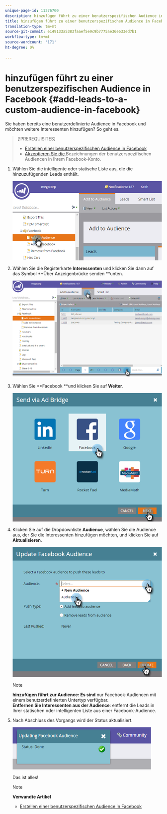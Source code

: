 ```yaml
---
unique-page-id: 11376700
description: hinzufügen führt zu einer benutzerspezifischen Audience in Facebook - Marketing Docs - Produktdokumentation
title: hinzufügen führt zu einer benutzerspezifischen Audience in Facebook
translation-type: tm+mt
source-git-commit: e149133a5383faaef5e9c9b7775ae36e633ed7b1
workflow-type: tm+mt
source-wordcount: '171'
ht-degree: 0%

---
```



# hinzufügen führt zu einer benutzerspezifischen Audience in Facebook {#add-leads-to-a-custom-audience-in-facebook}

Sie haben bereits eine benutzerdefinierte Audience in Facebook und möchten weitere Interessenten hinzufügen? So geht es.

>[!PREREQUISITES]
>
>* [Erstellen einer benutzerspezifischen Audience in Facebook](create-a-custom-audience-in-facebook.md)
>* [Akzeptieren Sie die ](https://www.facebook.com/ads/manage/customaudiences/tos.php) Bezeichnungen der benutzerspezifischen Audiencen in Ihrem Facebook-Konto.

>



1. Wählen Sie die intelligente oder statische Liste aus, die die hinzuzufügenden Leads enthält.

   ![](assets/one.png)

1. Wählen Sie die Registerkarte **Interessenten** und klicken Sie dann auf das Symbol **Über Anzeigenbrücke senden **unten.

   ![](assets/two-1.png)

1. Wählen Sie **Facebook **und klicken Sie auf **Weiter**.

   ![](assets/three.png)

1. Klicken Sie auf die Dropdownliste **Audience**, wählen Sie die Audience aus, der Sie die Interessenten hinzufügen möchten, und klicken Sie auf **Aktualisieren**.

   ![](assets/4.png)

   >[!NOTE]
   >
   >**hinzufügen führt zur Audience: Es sind** nur Facebook-Audiencen mit einem benutzerdefinierten Untertyp verfügbar.\
   >**Entfernen Sie Interessenten aus der Audience**: entfernt die Leads in Ihrer statischen oder intelligenten Liste aus einer Facebook-Audience.

1. Nach Abschluss des Vorgangs wird der Status aktualisiert.

   ![](assets/five-1.png)

   Das ist alles!

   >[!NOTE]
   >
   >**Verwandte Artikel**
   >
   >    
   >    
   >    * [Erstellen einer benutzerspezifischen Audience in Facebook](create-a-custom-audience-in-facebook.md)


